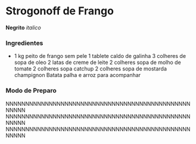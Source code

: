 # Strogonoff de Frango

**Negrito** _italico_ 

### Ingredientes

 - 1 kg peito de frango sem pele
1 tablete caldo de galinha
3 colheres de sopa de oleo
2 latas de creme de leite
2 colheres sopa de molho de tomate
2 colheres sopa catchup
2 colheres sopa de mostarda
champignon
Batata palha e arroz para acompanhar

### Modo de Preparo

NNNNNNNNNNNNNNNNNNNNNNNNNNNNNNNNNNNNNNNNNNNNNNNNNNNN
NNNNNNNNNNNNNNNNNNNNNNNNNNNNNNNNNNNNNNNNNNNNNNNNNNNN
NNNNNNNNNNNNNNNNNNNNNNNNNNNNNNNNNNNNNNNNNNNNNNNNNNNN
